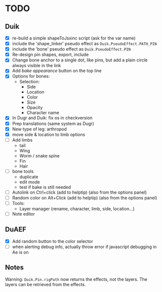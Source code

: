 # TODO

## Duik

- [x] re-build a simple shapeToJsxinc script (ask for the var name)
- [x] include the 'shape_linker' pseudo effect as `Duik.PseudoEffect.PATH_PIN`
- [x] include the 'bone' pseudo effect as `Duik.PseudoEffect.PIN`
- [x] Re-design pin shapes, export, include
- [x] Change bone anchor to a single dot, like pins, but add a plain circle always visible in the link
- [x] Add *bake appearance* button on the top line
- [x] Options for bones:
    - Selection:
        - Side
        - Location
        - Color
        - Size
        - Opacity
        - Character name
- [x] In Dugr and Duik: fix os in checkversion
- [x] Prep translations (same system as Dugr)
- [x] New type of leg: arthropod
- [x] move side & location to limb options
- [ ] Add limbs
    - tail
    - Wing
    - Worm / snake spine
    - Fin
    - Hair
- [ ] bone tools
    - duplicate
    - edit mode
    - test if bake is still needed
- [ ] Autolink on Ctrl+click (add to helptip) (also from the options panel)
- [ ] Random color on Alt+Click (add to helptip) (also from the options panel)
- [ ] Tools:
    - Layer manager (rename, character, limb, side, location...)
- [ ] Note editor

## DuAEF

- [x] Add random button to the color selector
- [ ] when alerting debug info, actually throw error if javascript debugging in Ae is on

## Notes

Warning: `Duik.Pin.rigPath` now returns the effects, not the layers. The layers can be retrieved from the effects.